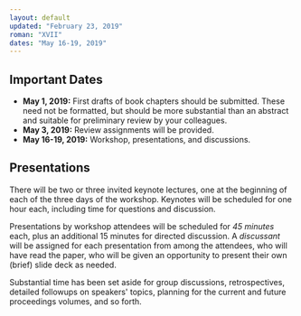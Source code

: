 ```yaml
---
layout: default
updated: "February 23, 2019"
roman: "XVII"
dates: "May 16-19, 2019"
---
```


## Important Dates

- **May 1, 2019:** First drafts of book chapters should be submitted. These need not be formatted, but should be more substantial than an abstract and suitable for preliminary review by your colleagues.
- **May 3, 2019:** Review assignments will be provided.
- **May 16-19, 2019:** Workshop, presentations, and discussions.

## Presentations

There will be two or three invited keynote lectures, one at the beginning of each of the three days of the workshop. Keynotes will be scheduled for one hour each, including time for questions and discussion.

Presentations by workshop attendees will be scheduled for _45 minutes_ each, plus an additional 15 minutes for directed discussion. A _discussant_ will be assigned for each presentation from among the attendees, who will have read the paper, who will be given an opportunity to present their own (brief) slide deck as needed.

Substantial time has been set aside for group discussions, retrospectives, detailed followups on speakers' topics, planning for the current and future proceedings volumes, and so forth.


<!-- ## Formatting Instructions for Authors

The GPTP 2019 formatting instructions are similar to those of the 2018 edition: We shall work with Springer LaTeX templates. The instructions can be found [here](https://github.com/banzhaf/GPTP-2018-Chapter-Formatting). -->
